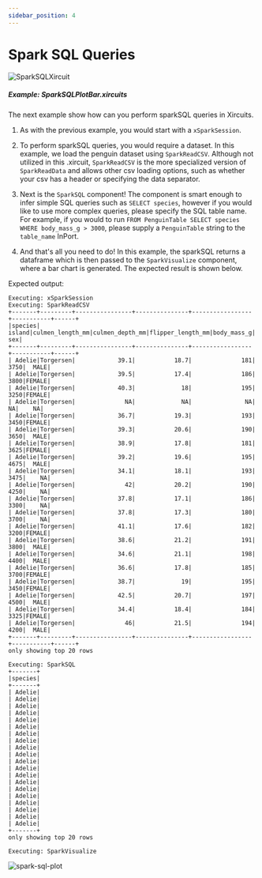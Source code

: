 ```yaml
---
sidebar_position: 4
---
```



# Spark SQL Queries

![SparkSQLXircuit](/img/docs/spark-sql-xircuit.png)

##### Example: SparkSQLPlotBar.xircuits 

The next example show how can you perform sparkSQL queries in Xircuits. 

1. As with the previous example, you would start with a `xSparkSession`.

2. To perform sparkSQL queries, you would require a dataset. In this example, we load the penguin dataset using `SparkReadCSV`. Although not utilized in this .xircuit, `SparkReadCSV` is the more specialized version of `SparkReadData` and allows other csv loading options, such as whether your csv has a header or specifying the data separator.

3. Next is the `SparkSQL` component! The component is smart enough to infer simple SQL queries such as `SELECT species`, however if you would like to use more complex queries, please specify the SQL table name. For example, if you would to run `FROM PenguinTable SELECT species WHERE body_mass_g > 3000`, please supply a `PenguinTable` string to the `table_name` InPort.

4. And that's all you need to do! In this example, the sparkSQL returns a dataframe which is then passed to the `SparkVisualize` component, where a bar chart is generated. The expected result is shown below.



Expected output:

```
Executing: xSparkSession
Executing: SparkReadCSV
+-------+---------+----------------+---------------+-----------------+-----------+------+
|species|   island|culmen_length_mm|culmen_depth_mm|flipper_length_mm|body_mass_g|   sex|
+-------+---------+----------------+---------------+-----------------+-----------+------+
| Adelie|Torgersen|            39.1|           18.7|              181|       3750|  MALE|
| Adelie|Torgersen|            39.5|           17.4|              186|       3800|FEMALE|
| Adelie|Torgersen|            40.3|             18|              195|       3250|FEMALE|
| Adelie|Torgersen|              NA|             NA|               NA|         NA|    NA|
| Adelie|Torgersen|            36.7|           19.3|              193|       3450|FEMALE|
| Adelie|Torgersen|            39.3|           20.6|              190|       3650|  MALE|
| Adelie|Torgersen|            38.9|           17.8|              181|       3625|FEMALE|
| Adelie|Torgersen|            39.2|           19.6|              195|       4675|  MALE|
| Adelie|Torgersen|            34.1|           18.1|              193|       3475|    NA|
| Adelie|Torgersen|              42|           20.2|              190|       4250|    NA|
| Adelie|Torgersen|            37.8|           17.1|              186|       3300|    NA|
| Adelie|Torgersen|            37.8|           17.3|              180|       3700|    NA|
| Adelie|Torgersen|            41.1|           17.6|              182|       3200|FEMALE|
| Adelie|Torgersen|            38.6|           21.2|              191|       3800|  MALE|
| Adelie|Torgersen|            34.6|           21.1|              198|       4400|  MALE|
| Adelie|Torgersen|            36.6|           17.8|              185|       3700|FEMALE|
| Adelie|Torgersen|            38.7|             19|              195|       3450|FEMALE|
| Adelie|Torgersen|            42.5|           20.7|              197|       4500|  MALE|
| Adelie|Torgersen|            34.4|           18.4|              184|       3325|FEMALE|
| Adelie|Torgersen|              46|           21.5|              194|       4200|  MALE|
+-------+---------+----------------+---------------+-----------------+-----------+------+
only showing top 20 rows

Executing: SparkSQL
+-------+
|species|
+-------+
| Adelie|
| Adelie|
| Adelie|
| Adelie|
| Adelie|
| Adelie|
| Adelie|
| Adelie|
| Adelie|
| Adelie|
| Adelie|
| Adelie|
| Adelie|
| Adelie|
| Adelie|
| Adelie|
| Adelie|
| Adelie|
| Adelie|
| Adelie|
+-------+
only showing top 20 rows

Executing: SparkVisualize

```
![spark-sql-plot](/img/docs/sparksql-bar-plot.png)

